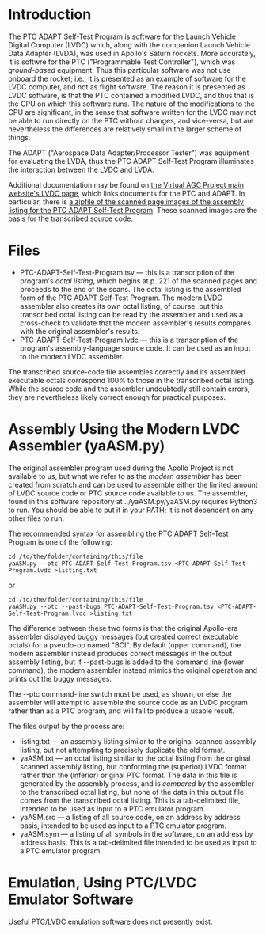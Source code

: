 # Introduction

The PTC ADAPT Self-Test Program is software for the Launch Vehicle Digital Computer (LVDC) which, along with the companion Launch Vehicle Data Adapter (LVDA), was used in Apollo's Saturn rockets.  More accurately, it is softwre for the PTC ("Programmable Test Controller"), which was _ground-based_ equipment.  Thus this particular software was not use onboard the rocket; i.e., it is presented as an example of software for the LVDC computer, and not as flight software.  The reason it is presented as LVDC software, is that the PTC contained a modified LVDC, and thus that is the CPU on which this software runs.  The nature of the modifications to the CPU are significant, in the sense that software written for the LVDC may not be able to run directly on the PTC without changes, and vice-versa, but are nevertheless the differences are relatively small in the larger scheme of things. 

The ADAPT ("Aerospace Data Adapter/Processor Tester") was equipment for evaluating the LVDA, thus the PTC ADAPT Self-Test Program illuminates the interaction between the LVDC and LVDA.

Additional documentation may be found on [the Virtual AGC Project main website's LVDC page](http://www.ibiblio.org/apollo/LVDC.html#PTC_ADAPT_Self-Test_Program), which links documents for the PTC and ADAPT.  In particular, there is [a zipfile of the scanned page images of the assembly listing for the PTC ADAPT Self-Test Program](http://www.ibiblio.org/apollo/ScansForConversion/PTC%20ADAPT%20Self-Test%20Program.zip). These scanned images are the basis for the transcribed source code.

# Files

- PTC-ADAPT-Self-Test-Program.tsv &mdash; this is a transcription of the program's _octal listing_, which begins at p. 221 of the scanned pages and proceeds to the end of the scans.  The octal listing is the assembled form of the PTC ADAPT Self-Test Program.  The modern LVDC assembler also creates its own octal listing, of course, but this transcribed octal listing can be read by the assembler and used as a cross-check to validate that the modern assembler's results compares with the original assembler's results.
- PTC-ADAPT-Self-Test-Program.lvdc &mdash; this is a transcription of the program's assembly-language source code.  It can be used as an input to the modern LVDC assembler.

The transcribed source-code file assembles correctly and its assembled executable octals correspond 100% to those in the transcribed octal listing.  While the source code and the assembler undoubtedly still contain errors, they are nevertheless likely correct enough for practical purposes.

# Assembly Using the Modern LVDC Assembler (yaASM.py)

The original assembler program used during the Apollo Project is not available to us, but what we refer to as the _modern assembler_ has been created from scratch and can be used to assemble either the limited amount of LVDC source code or PTC source code available to us.  The assembler, found in this software repository at ../yaASM.py/yaASM.py requires Python3 to run.  You should be able to put it in your PATH; it is not dependent on any other files to run.

The recommended syntax for assembling the PTC ADAPT Self-Test Program is one of the following:

    cd /to/the/folder/containing/this/file
    yaASM.py --ptc PTC-ADAPT-Self-Test-Program.tsv <PTC-ADAPT-Self-Test-Program.lvdc >listing.txt
   
or

    cd /to/the/folder/containing/this/file
    yaASM.py --ptc --past-bugs PTC-ADAPT-Self-Test-Program.tsv <PTC-ADAPT-Self-Test-Program.lvdc >listing.txt

The difference between these two forms is that the original Apollo-era assembler displayed buggy messages (but created correct executable octals) for a pseudo-op named "BCI".  By default (upper command), the modern assembler instead produces correct messages in the output assembly listing, but if --past-bugs is added to the command line (lower command), the modern assembler instead mimics the original operation and prints out the buggy messages.

The --ptc command-line switch must be used, as shown, or else the assembler will attempt to assemble the source code as an LVDC program rather than as a PTC program, and will fail to produce a usable result.

The files output by the process are:

- listing.txt &mdash; an assembly listing similar to the original scanned assembly listing, but not attempting to precisely duplicate the old format.
- yaASM.txt &mdash; an octal listing similar to the octal listing from the original scanned assembly listing, but conforming the (superior) LVDC format rather than the (inferior) original PTC format.  The data in this file is generated by the assembly process, and is _compared_ by the assembler to the transcribed octal listing, but none of the data in this output file comes from the transcribed octal listing.  This is a tab-delimited file, intended to be used as input to a PTC emulator program.
- yaASM.src &mdash; a listing of all source code, on an address by address basis, intended to be used as input to a PTC emulator program.
- yaASM.sym &mdash; a listing of all symbols in the software, on an address by address basis.  This is a tab-delimited file intended to be used as input to a PTC emulator program.

# Emulation, Using PTC/LVDC Emulator Software

Useful PTC/LVDC emulation software does not presently exist.

